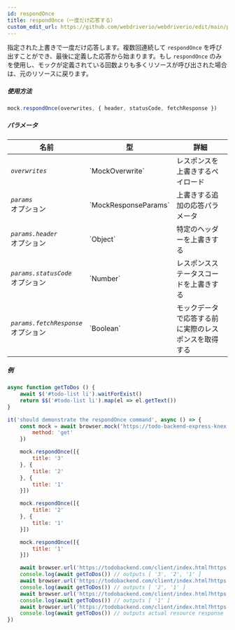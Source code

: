```yaml
---
id: respondOnce
title: respondOnce（一度だけ応答する）
custom_edit_url: https://github.com/webdriverio/webdriverio/edit/main/packages/webdriverio/src/commands/mock/respondOnce.ts
---
```


指定された上書きで一度だけ応答します。複数回連続して `respondOnce` を呼び出すことができ、最後に定義した応答から始まります。もし `respondOnce` のみを使用し、モックが定義されている回数よりも多くリソースが呼び出された場合は、元のリソースに戻ります。

##### 使用方法

```js
mock.respondOnce(overwrites, { header, statusCode, fetchResponse })
```

##### パラメータ

<table>
  <thead>
    <tr>
      <th>名前</th><th>型</th><th>詳細</th>
    </tr>
  </thead>
  <tbody>
    <tr>
      <td><code><var>overwrites</var></code></td>
      <td>`MockOverwrite`</td>
      <td>レスポンスを上書きするペイロード</td>
    </tr>
    <tr>
      <td><code><var>params</var></code><br /><span className="label labelWarning">オプション</span></td>
      <td>`MockResponseParams`</td>
      <td>上書きする追加の応答パラメータ</td>
    </tr>
    <tr>
      <td><code><var>params.header</var></code><br /><span className="label labelWarning">オプション</span></td>
      <td>`Object`</td>
      <td>特定のヘッダーを上書きする</td>
    </tr>
    <tr>
      <td><code><var>params.statusCode</var></code><br /><span className="label labelWarning">オプション</span></td>
      <td>`Number`</td>
      <td>レスポンスステータスコードを上書きする</td>
    </tr>
    <tr>
      <td><code><var>params.fetchResponse</var></code><br /><span className="label labelWarning">オプション</span></td>
      <td>`Boolean`</td>
      <td>モックデータで応答する前に実際のレスポンスを取得する</td>
    </tr>
  </tbody>
</table>

##### 例

```js title="respondOnce.js"
async function getToDos () {
    await $('#todo-list li').waitForExist()
    return $$('#todo-list li').map(el => el.getText())
}

it('should demonstrate the respondOnce command', async () => {
    const mock = await browser.mock('https://todo-backend-express-knex.herokuapp.com/', {
        method: 'get'
    })

    mock.respondOnce([{
        title: '3'
    }, {
        title: '2'
    }, {
        title: '1'
    }])

    mock.respondOnce([{
        title: '2'
    }, {
        title: '1'
    }])

    mock.respondOnce([{
        title: '1'
    }])

    await browser.url('https://todobackend.com/client/index.html?https://todo-backend-express-knex.herokuapp.com/')
    console.log(await getToDos()) // outputs [ '3', '2', '1' ]
    await browser.url('https://todobackend.com/client/index.html?https://todo-backend-express-knex.herokuapp.com/')
    console.log(await getToDos()) // outputs [ '2', '1' ]
    await browser.url('https://todobackend.com/client/index.html?https://todo-backend-express-knex.herokuapp.com/')
    console.log(await getToDos()) // outputs [ '1' ]
    await browser.url('https://todobackend.com/client/index.html?https://todo-backend-express-knex.herokuapp.com/')
    console.log(await getToDos()) // outputs actual resource response
})
```